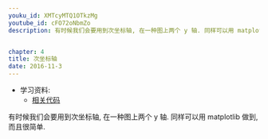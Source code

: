 ```yaml
---
youku_id: XMTcyMTQ1OTkzMg
youtube_id: cFO72oNbmZo
description: 有时候我们会要用到次坐标轴, 在一种图上两个 y 轴. 同样可以用 matplotlib 做到,而且很简单.


chapter: 4
title: 次坐标轴
date: 2016-11-3
---
```

* 学习资料:
  * [相关代码](https://github.com/MorvanZhou/tutorials/blob/master/matplotlibTUT/plt18_secondary_yaxis.py)
  
有时候我们会要用到次坐标轴, 在一种图上两个 y 轴. 同样可以用 matplotlib 做到,而且很简单.
